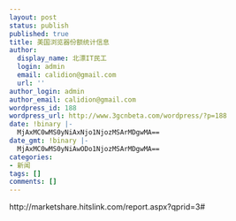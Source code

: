 ```yaml
---
layout: post
status: publish
published: true
title: 美国浏览器份额统计信息
author:
  display_name: 北漂IT民工
  login: admin
  email: calidion@gmail.com
  url: ''
author_login: admin
author_email: calidion@gmail.com
wordpress_id: 188
wordpress_url: http://www.3gcnbeta.com/wordpress/?p=188
date: !binary |-
  MjAxMC0wMS0yNiAxNjo1NjozMSArMDgwMA==
date_gmt: !binary |-
  MjAxMC0wMS0yNiAwODo1NjozMSArMDgwMA==
categories:
- 新闻
tags: []
comments: []
---
```

<p>http://marketshare.hitslink.com/report.aspx?qprid=3#</p>
